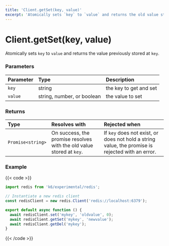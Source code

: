 ```yaml
---
title: 'Client.getSet(key, value)'
excerpt: 'Atomically sets `key` to `value` and returns the old value stored at `key`.'
---
```


# Client.getSet(key, value)

Atomically sets `key` to `value` and returns the value previously stored at `key`.

### Parameters

| Parameter | Type                       | Description            |
| :-------- | :------------------------- | :--------------------- |
| `key`     | string                     | the key to get and set |
| `value`   | string, number, or boolean | the value to set       |

### Returns

| Type              | Resolves with                                                        | Rejected when                                                                                    |
| :---------------- | :------------------------------------------------------------------- | :----------------------------------------------------------------------------------------------- |
| `Promise<string>` | On success, the promise resolves with the old value stored at `key`. | If `key` does not exist, or does not hold a string value, the promise is rejected with an error. |

### Example

{{< code >}}

```javascript
import redis from 'k6/experimental/redis';

// Instantiate a new redis client
const redisClient = new redis.Client('redis://localhost:6379');

export default async function () {
  await redisClient.set('mykey', 'oldvalue', 0);
  await redisClient.getSet('mykey', 'newvalue');
  await redisClient.getDel('mykey');
}
```

{{< /code >}}
